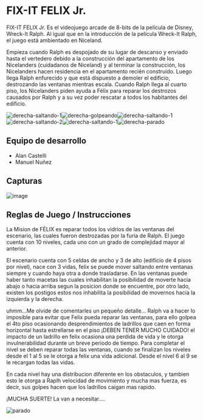 # FIX-IT FELIX Jr.

FIX-IT FELIX Jr. Es el videojuego arcade de 8-bits de la película de Disney, Wreck-It Ralph. Al igual que en la introducción de la película Wreck-It Ralph, el juego está ambientado en Niceland.

Empieza cuando Ralph es despojado de su lugar de descanso y enviado hasta el vertedero debido a la construcción del apartamento de los Nicelanders (cuidadanos de Niceland) y al terminar la construcción, los Nicelanders hacen residencia en el apartamento recién construido. Luego llega Ralph enfurecido y que está dispuesto a demoler el edificio, destrozando las ventanas mientras escala. Cuando Ralph llega al cuarto piso, los Nicelanders piden ayuda a Félix para reparar los destrozos causados por Ralph y a su vez poder rescatar a todos los habitantes del edificio.

![derecha-saltando-1](https://github.com/obj1-unahur-2023s2/TPGameIntegrador-grupocoso/assets/99371942/a689336f-7fe4-4d25-8dd4-119d70cf800c)![derecha-golpeando](https://github.com/obj1-unahur-2023s2/TPGameIntegrador-grupocoso/assets/99371942/50df2dfa-dc81-4f48-8fd2-7bdcef55c119)![derecha-saltando-1](https://github.com/obj1-unahur-2023s2/TPGameIntegrador-grupocoso/assets/99371942/0797aca5-02a6-46db-86b6-cd365c99b155)![derecha-saltando-2](https://github.com/obj1-unahur-2023s2/TPGameIntegrador-grupocoso/assets/99371942/05b3df7f-f50e-4703-b01c-0034a4ebff7b)![derecha-saltando-1](https://github.com/obj1-unahur-2023s2/TPGameIntegrador-grupocoso/assets/99371942/c6f78ac7-56ca-445e-ae6b-8abd67429109)![derecha-parado](https://github.com/obj1-unahur-2023s2/TPGameIntegrador-grupocoso/assets/99371942/8a470198-6074-4d61-89d3-9e01bfa6c78c)

## Equipo de desarrollo

- Alan Castelli
- Manuel Nuñez

## Capturas

![image](https://github.com/obj1-unahur-2023s2/TPGameIntegrador-grupocoso/assets/99371942/bc4e96fb-c06a-44ee-a8d1-3b98de290395)


## Reglas de Juego / Instrucciones

La Mision de FÉLIX es reparar todos los vidrios de las ventanas del escenario, las cuales fueron destrozadas por la furia de Ralph. El juego cuenta con 10 niveles, cada uno con un grado de complejidad mayor al anterior.

El escenario cuenta con 5 celdas de ancho y 3 de alto (edificio de 4 pisos por nivel), nace con 3 vidas, felix se puede mover saltando entre ventanas siempre y cuando haya otra a donde trasladarse. En las ventanas puede haber tanto macetas las cuales inhabilitan la posibilidad de moverte hacia abajo o hacia arriba segun la posicion donde se encuentre, por otro lado, existen los postigos estos nos inhabilita la posibilidad de movernos hacia la izquierda y la derecha.

uhmm...Me olvide de comentarles un pequeño detalle... Ralph va a hacer lo imposible para evitar que Felix pueda reparar las ventanas, para ello golpea el 4to piso ocasionando desprendimientos de ladrillos que caen en forma horizontal hasta estrellarse en el piso ¡DEBEN TENER MUCHO CUIDADO! el impacto de un ladrillo en felix ocasiona una perdida de vida y le otorga invulnerabilidad durante un breve periodo de tiempo. Para completar el nivel se deben reparar todas las ventanas, cuando se finalizan los niveles desde el 1 al 5 se le otorga a felix una vida adicional. Desde el nivel 6 al 9 se le recargan todas las vidas.

En cada nivel hay una distribucion diferente en los obstaculos, y tambien esto le otorga a Raplh velocidad de movimiento y mucha mas fuerza, es decir, sus golpes hacen que los ladrillos caigan mas rapido.

¡MUCHA SUERTE! La van a necesitar....

![parado](https://github.com/obj1-unahur-2023s2/TPGameIntegrador-grupocoso/assets/99371942/2b50bf3e-a937-48ec-a899-5bd0c24e0052)


